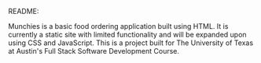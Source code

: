 README:

Munchies is a basic food ordering application built using HTML. It is currently a static site with limited functionality and will be expanded upon using CSS and JavaScript. This is a project built for The University of Texas at Austin's Full Stack Software Development Course.